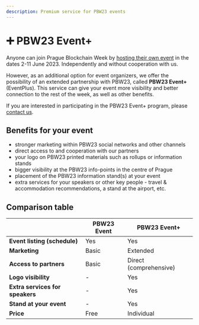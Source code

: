 ```yaml
---
description: Premium service for PBW23 events
---
```


# ➕ PBW23 Event+

Anyone can join Prague Blockchain Week by [hosting their own event](./) in the dates 2-11 June 2023. Independently and without cooperation with us.

However, as an additional option for event organizers, we offer the possibility of an extended partnership with PBW23, called **PBW23 Event+** (EventPlus). This service can give your event more visibility and better connection to the rest of the week, as well as other benefits.

If you are interested in participating in the PBW23 Event+ program, please [contact us](../contact-us.md).

## Benefits for your event

* stronger marketing within PBW23 social networks and other channels
* direct access to and cooperation with our partners
* your logo on PBW23 printed materials such as rollups or information stands
* bigger visibility at the PBW23 info-points in the centre of Prague
* placement of the PBW23 information stand(s) at your event
* extra services for your speakers or other key people - travel & accommodation recommendations, a stand at the airport, etc.

## Comparison table

|                                 | PBW23 Event | PBW23 Event+           |
| ------------------------------- | ----------- | ---------------------- |
| **Event listing (schedule)**    | Yes         | Yes                    |
| **Marketing**                   | Basic       | Extended               |
| **Access to partners**          | Basic       | Direct (comprehensive) |
| **Logo visibility**             | -           | Yes                    |
| **Extra services for speakers** | -           | Yes                    |
| **Stand at your event**         | -           | Yes                    |
| **Price**                       | Free        | Individual             |
